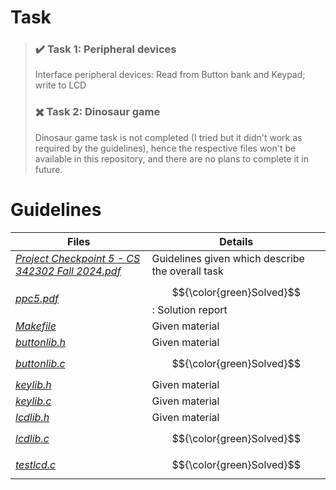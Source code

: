 # Task
> ### ✔️ Task 1: Peripheral devices
> Interface peripheral devices: Read from Button bank and Keypad; write to LCD <br/>
> ### ✖️ Task 2: Dinosaur game
> Dinosaur game task is not completed (I tried but it didn't work as required by the guidelines), hence the respective files won't be available in this repository, and there are no plans to complete it in future.

# Guidelines
| Files | Details |
| --- | --- |
| [*Project Checkpoint 5 - CS 342302 Fall 2024.pdf*](https://github.com/Snehitc/NTHU-Operating-Systems-CS342302/blob/main/ppc5/files/Project%20Checkpoint%205%20-%20CS%20342302%20Fall%202024.pdf) | Guidelines given which describe the overall task |
| [*ppc5.pdf*](https://github.com/Snehitc/NTHU-Operating-Systems-CS342302/blob/main/ppc5/files/ppc5.pdf) | $${\color{green}Solved}$$: Solution report |
| [*Makefile*](https://github.com/Snehitc/NTHU-Operating-Systems-CS342302/blob/main/ppc5/files/Makefile) | Given material |
| [*buttonlib.h*](https://github.com/Snehitc/NTHU-Operating-Systems-CS342302/blob/main/ppc5/files/buttonlib.h) | Given material |
| [*buttonlib.c*](https://github.com/Snehitc/NTHU-Operating-Systems-CS342302/blob/main/ppc5/files/buttonlib.c) | $${\color{green}Solved}$$ |
| [*keylib.h*](https://github.com/Snehitc/NTHU-Operating-Systems-CS342302/blob/main/ppc5/files/keylib.h) | Given material |
| [*keylib.c*](https://github.com/Snehitc/NTHU-Operating-Systems-CS342302/blob/main/ppc5/files/keylib.c) | Given material |
| [*lcdlib.h*](https://github.com/Snehitc/NTHU-Operating-Systems-CS342302/blob/main/ppc5/files/lcdlib.h) | Given material |
| [*lcdlib.c*](https://github.com/Snehitc/NTHU-Operating-Systems-CS342302/blob/main/ppc5/files/lcdlib.c) | $${\color{green}Solved}$$ |
| [*testlcd.c*](https://github.com/Snehitc/NTHU-Operating-Systems-CS342302/blob/main/ppc5/files/testlcd.c) | $${\color{green}Solved}$$ |
